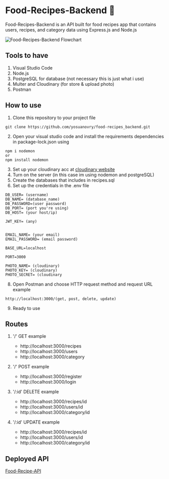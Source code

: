 # Food-Recipes-Backend 🍕
Food-Recipes-Backend is an API built for food recipes app that contains users, recipes, and category data using Express.js and Node.js  

![Food-Recipes-Backend Flowchart](https://github.com/yosuanovry/food-recipes_backend/blob/master/flowchart_aplikasi.png)

## Tools to have
1. Visual Studio Code
2. Node.js
3. PostgreSQL for database (not necessary this is just what i use)
4. Multer and Cloudinary (for store & upload photo)
5. Postman

## How to use
1. Clone this repository to your project file
```
git clone https://github.com/yosuanovry/food-recipes_backend.git
```
2. Open your visual studio code and install the requirements dependencies in package-lock.json using
```
npm i nodemon
or
npm install nodemon
```
3. Set up your cloudinary acc at [cloudinary website](https://cloudinary.com/)
4. Turn on the server (in this case im using nodemon and postgreSQL)
5. Create the databases that includes in recipes.sql
6. Set up the credentials in the .env file
```
DB_USER= (username) 
DB_NAME= (database_name)
DB_PASSWORD=(user password)
DB_PORT= (port you're using)
DB_HOST= (your host/ip)

JWT_KEY= (any)


EMAIL_NAME= (your email)
EMAIL_PASSWORD= (email password)

BASE_URL=localhost

PORT=3000

PHOTO_NAME= (cloudinary)
PHOTO_KEY= (cloudinary)
PHOTO_SECRET= (cloudinary
```

8. Open Postman and choose HTTP request method and request URL example
```
http://localhost:3000/(get, post, delete, update)
```
9. Ready to use

## Routes
1. '/' GET example
   - http://localhost:3000/recipes
   - http://localhost:3000/users
   - http://localhost:3000/category
   
2. '/' POST example
    - http://localhost:3000/register
    - http://localhost:3000/login
    
3. '/:id' DELETE example
    - http://localhost:3000/recipes/id
    - http://localhost:3000/users/id
    - http://localhost:3000/category/id
    
4. '/:id' UPDATE example
    - http://localhost:3000/recipes/id
    - http://localhost:3000/users/id
    - http://localhost:3000/category/id
    
## Deployed API
[Food-Recipe-API](https://puce-victorious-bandicoot.cyclic.app/recipes)

    
